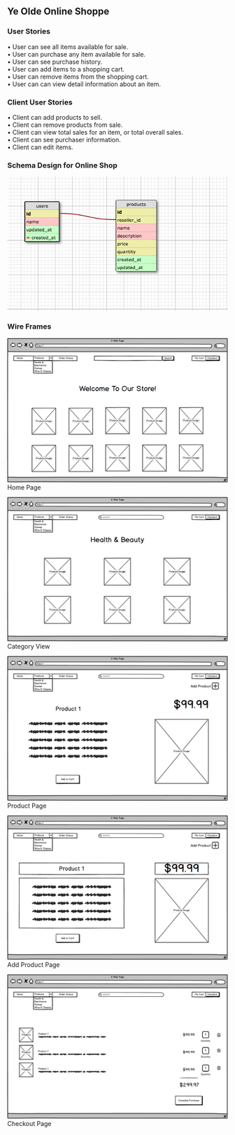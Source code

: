 ## Ye Olde Online Shoppe

### User Stories
  • User can see all items available for sale.  
  • User can purchase any item available for sale.  
  • User can see purchase history.  
  • User can add items to a shopping cart.  
  • User can remove items from the shopping cart.  
  • User can can view detail information about an item.  

### Client User Stories  
  • Client can add products to sell.  
  • Client can remove products from sale.  
  • Client can view total sales for an item, or total overall sales.  
  • Client can see purchaser information.  
  • Client can edit items.  

### Schema Design for Online Shop
![Alt text](online-shop-schema.png)

### Wire Frames
![Alt text](homepage.png)
Home Page

![Alt text](category-view.png)
Category View

![Alt text](product-page.png)
Product Page

![Alt text](add-product-page.png)
Add Product Page

![Alt text](checkout.png)
Checkout Page
